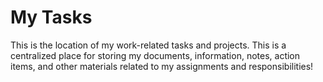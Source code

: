 # My Tasks
This is the location of my work-related tasks and projects. This is a centralized place for storing my documents, information, notes, action items, and other materials related to my assignments and responsibilities!

